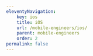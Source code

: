 ```yaml
---
eleventyNavigation:
    key: ios
    title: iOS
    url: /mobile-engineers/ios/
    parent: mobile-engineers
    order: 2
permalink: false
---
```

